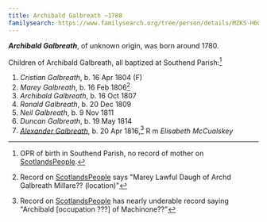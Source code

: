 ```yaml
---
title: Archibald Galbreath ~1780
familysearch: https://www.familysearch.org/tree/person/details/MZKS-H6C
---
```

***Archibald Galbreath***, of unknown origin, was born around 1780.

Children of Archibald Galbreath, all baptized at Southend Parish:[^children]

1. *Cristian Galbreath*, b. 16 Apr 1804 (F)
2. *Marey Galbreath*, b. 16 Feb 1806[^marey]
3. *Archibald Galbreath*, b. 16 Oct 1807
4. *Ronald Galbreath*, b. 20 Dec 1809
5. *Neil Galbreath*, b. 9 Nov 1811
6. *Duncan Galbreath*, b. 19 May 1814
7. *[Alexander Galbreath](galbreath-alexander-1816.md)*, b. 20 Apr 1816,[^alexander] R m *Elisabeth McCualskey*

[^children]: OPR of birth in Southend Parish, no record of mother on [ScotlandsPeople](https://www.scotlandspeople.gov.uk/record-results?search_type=people&event=%28B%20OR%20C%20OR%20S%29&record_type%5B0%5D=opr_births&church_type=Old%20Parish%20Registers&dl_cat=church&dl_rec=church-births-baptisms&surname_so=syn&forename_so=starts&from_year=1800&to_year=1825&parent_names=galbreath&parent_names_so=exact&parent_name_two_so=exact&county=ARGYLL&record=Church%20of%20Scotland%20%28old%20parish%20registers%29%20Roman%20Catholic%20Church%20Other%20churches&rd_real_name%5B0%5D=SOUTHEND&rd_display_name%5B0%5D=SOUTHEND_SOUTHEND&rd_label%5B0%5D=SOUTHEND&rd_name%5B0%5D=SOUTHEND&sort=asc&order=Date&field=year). 

[^marey]: Record on [ScotlandsPeople](https://www.scotlandspeople.gov.uk/view-image/nrs_opr_records/2358260?image=81&return_row=15) says "Marey Lawful Daugh of Archd Galbreath Millare?? (location)"

[^alexander]: Record on [ScotlandsPeople](https://www.scotlandspeople.gov.uk/view-image/nrs_opr_records/2357208?image=102) has nearly underable record saying "Archibald [occupation ???] of Machinone??" 

